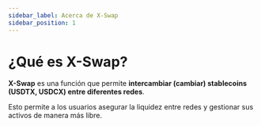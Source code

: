 ```yaml
---
sidebar_label: Acerca de X-Swap
sidebar_position: 1
---
```


# ¿Qué es X-Swap?

**X-Swap** es una función que permite **intercambiar (cambiar) stablecoins (USDTX, USDCX) entre diferentes redes**.

Esto permite a los usuarios asegurar la liquidez entre redes y gestionar sus activos de manera más libre.